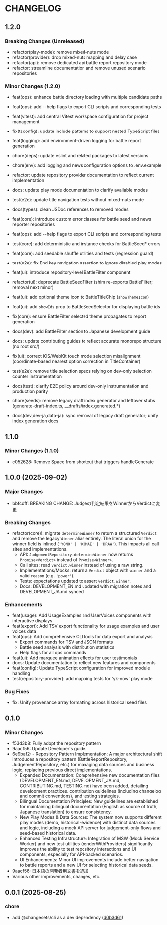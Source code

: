 # CHANGELOG

## 1.2.0

### Breaking Changes (Unreleased)

- refactor(play-mode): remove mixed-nuts mode
- refactor(provider): drop mixed-nuts mapping and delay case
- refactor(api): remove dedicated api battle report repository mode
- refactor: streamline documentation and remove unused scenario repositories

### Minor Changes (1.2.0)

- feat(ops): enhance battle directory loading with multiple candidate paths
- feat(ops): add --help flags to export CLI scripts and corresponding tests
- feat(vitest): add central Vitest workspace configuration for project management
- fix(tsconfig): update include patterns to support nested TypeScript files
- feat(logging): add environment-driven logging for battle report generation
- chore(deps): update eslint and related packages to latest versions
- chore(env): add logging and news configuration options to .env.example

- refactor: update repository provider documentation to reflect current implementation
- docs: update play mode documentation to clarify available modes
- test(e2e): update title navigation tests without mixed-nuts mode
- docs(types): clean JSDoc references to removed modes
- feat(core): introduce custom error classes for battle seed and news reporter repositories
- feat(ops): add --help flags to export CLI scripts and corresponding tests
- test(core): add deterministic and instance checks for BattleSeed\* errors
- feat(core): add seedable shuffle utilities and tests (regression guard)
- test(e2e): fix End key navigation assertion to ignore disabled play modes
- feat(ui): introduce repository-level BattleFilter component
- refactor(ui): deprecate BattleSeedFilter (shim re-exports BattleFilter; removal next minor)
- feat(ui): add optional theme icon to BattleTitleChip (`showThemeIcon`)
- feat(ui): add `showIds` prop to BattleSeedSelector for displaying battle ids
- fix(core): ensure BattleFilter selected theme propagates to report generation
- docs(dev): add BattleFilter section to Japanese development guide
- docs: update contributing guides to reflect accurate monorepo structure (no root src/)
- fix(ui): correct iOS/WebKit touch mode selection misalignment (coordinate-based nearest option correction in TitleContainer)
- test(e2e): remove title selection specs relying on dev-only selection counter instrumentation
- docs(test): clarify E2E policy around dev-only instrumentation and production parity
- chore(seeds): remove legacy draft index generator and leftover stubs (generate-draft-index.ts, \_\_drafts/index.generated.\*)
- docs(dev,dev-ja,data-ja): sync removal of legacy draft generator; unify index generation docs

## 1.1.0

### Minor Changes (1.1.0)

- c052628: Remove Space from shortcut that triggers handleGenerate

## 1.0.0 (2025-09-02)

### Major Changes

- bbfcdff: BREAKING CHANGE: Judgeの判定結果をWinnerからVerdictに変更

### Breaking Changes

- refactor(core)!: migrate `determineWinner` to return a structured
  `Verdict` and remove the legacy `Winner` alias entirely. The literal union
  for the winner field is inlined (`'YONO' | 'KOMAE' | 'DRAW'`). This impacts
  all call sites and implementations.
    - API: `JudgementRepository.determineWinner` now returns `Promise<Verdict>`
      instead of `Promise<Winner>`.
    - Call sites: read `verdict.winner` instead of using a raw string.
    - Implementations/Mocks: return a `Verdict` object with `winner` and
      a valid `reason` (e.g. `'power'`).
    - Tests: expectations updated to assert `verdict.winner`.
    - Docs: DEVELOPMENT_EN.md updated with migration notes and DEVELOPMENT_JA.md
      synced.

### Enhancements

- feat(usage): Add UsageExamples and UserVoices components with interactive displays
- feat(export): Add TSV export functionality for usage examples and user voices data
- feat(ops): Add comprehensive CLI tools for data export and analysis
    - Export commands for TSV and JSON formats
    - Battle seed analysis with distribution statistics
    - Help flags for all ops commands
- feat(ui): Add marquee animation effects for user testimonials
- docs: Update documentation to reflect new features and components
- feat(config): Update TypeScript configuration for improved module handling
- test(repository-provider): add mapping tests for 'yk-now' play mode

### Bug Fixes

- fix: Unify provenance array formatting across historical seed files

## 0.1.0

### Minor Changes

- f53d3b8: Fully adopt the repository pattern
- 9aacf56: Update Developer's guide.
- 6e9baf2: - Repository Pattern Implementation: A major architectural shift introduces a repository pattern (BattleReportRepository, JudgementRepository, etc.) for managing data sources and business logic, replacing previous direct implementations.
    - Expanded Documentation: Comprehensive new documentation files (DEVELOPMENT_EN.md, DEVELOPMENT_JA.md, CONTRIBUTING.md, TESTING.md) have been added, detailing development practices, contribution guidelines (including changelog and commit conventions), and testing strategies.
    - Bilingual Documentation Principles: New guidelines are established for maintaining bilingual documentation (English as source of truth, Japanese translation) to ensure consistency.
    - New Play Modes & Data Sources: The system now supports different play modes (demo, historical-evidence) with distinct data sources and logic, including a mock API server for judgement-only flows and seed-based historical data.
    - Enhanced Testing Infrastructure: Integration of MSW (Mock Service Worker) and new test utilities (renderWithProviders) significantly improves the ability to test repository interactions and UI components, especially for API-backed scenarios.
    - UI Enhancements: Minor UI improvements include better navigation to battle reports and a new UI for selecting historical data seeds.
- 9aacf56: 日本語の開発者用文書を追加
- Various other improvements, changes, etc.

## 0.0.1 (2025-08-25)

### chore

- add @changesets/cli as a dev dependency ([d0b3d61](https://github.com/F88/yonokomae/commit/d0b3d61238a71adc27061451a0eda31f22b8cc90))
